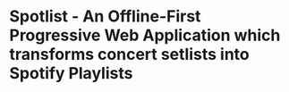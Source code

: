 # Spotlist - An Offline-First Progressive Web Application which transforms concert setlists into Spotify Playlists
